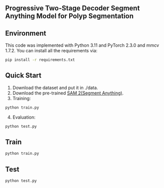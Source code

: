 ## Progressive Two-Stage Decoder Segment Anything Model for Polyp Segmentation
## Environment
This code was implemented with Python 3.11 and PyTorch 2.3.0 and mmcv 1.7.2. You can install all the requirements via:
```bash
pip install -r requirements.txt
```


## Quick Start
1. Download the dataset and put it in ./data.
2. Download the pre-trained [SAM 2(Segment Anything)](https://dl.fbaipublicfiles.com/segment_anything_2/092824/sam2.1_hiera_large.pt).
3. Training:
```bash
python train.py
```
4. Evaluation:
```bash
python test.py 
```

## Train
```bash
python train.py
```

## Test
```bash
python test.py 
```

